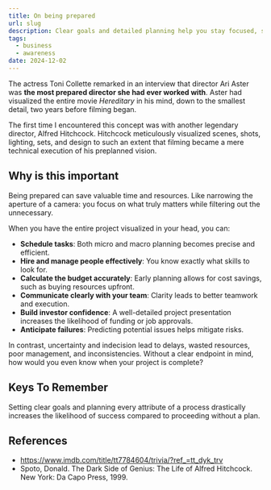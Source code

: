 ```yaml
---
title: On being prepared
url: slug
description: Clear goals and detailed planning help you stay focused, save time, and steer clear of uncertainty and chaos.
tags:
  - business
  - awareness
date: 2024-12-02
---
```

The actress Toni Collette remarked in an interview that director Ari Aster was **the most prepared director she had ever worked with**. Aster had visualized the entire movie _Hereditary_ in his mind, down to the smallest detail, two years before filming began.

The first time I encountered this concept was with another legendary director, Alfred Hitchcock. Hitchcock meticulously visualized scenes, shots, lighting, sets, and design to such an extent that filming became a mere technical execution of his preplanned vision.

## Why is this important

Being prepared can save valuable time and resources. Like narrowing the aperture of a camera: you focus on what truly matters while filtering out the unnecessary.

When you have the entire project visualized in your head, you can:

- **Schedule tasks**: Both micro and macro planning becomes precise and efficient.
- **Hire and manage people effectively**: You know exactly what skills to look for.
- **Calculate the budget accurately**: Early planning allows for cost savings, such as buying resources upfront.
- **Communicate clearly with your team**: Clarity leads to better teamwork and execution.
- **Build investor confidence**: A well-detailed project presentation increases the likelihood of funding or job approvals.
- **Anticipate failures**: Predicting potential issues helps mitigate risks.

In contrast, uncertainty and indecision lead to delays, wasted resources, poor management, and inconsistencies. Without a clear endpoint in mind, how would you even know when your project is complete?

## Keys To Remember

Setting clear goals and planning every attribute of a process drastically increases the likelihood of success compared to proceeding without a plan.
## References

- https://www.imdb.com/title/tt7784604/trivia/?ref_=tt_dyk_trv
- Spoto, Donald. The Dark Side of Genius: The Life of Alfred Hitchcock. New York: Da Capo Press, 1999.